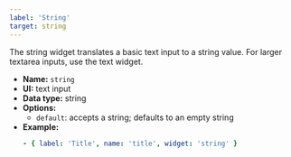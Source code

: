 ```yaml
---
label: 'String'
target: string
---
```


The string widget translates a basic text input to a string value. For larger textarea inputs, use the text widget.

- **Name:** `string`
- **UI:** text input
- **Data type:** string
- **Options:**
  - `default`: accepts a string; defaults to an empty string
- **Example:**
    ```yaml
    - { label: 'Title', name: 'title', widget: 'string' }
    ```
